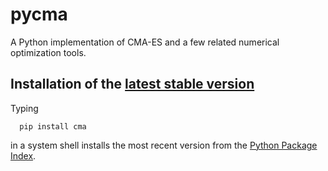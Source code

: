 # pycma
A Python implementation of CMA-ES and a few related numerical optimization tools. 

## Installation of the [latest stable version](https://pypi.python.org/pypi/cma)
Typing
```
  pip install cma
```
in a system shell installs the most recent version from the [Python Package Index](https://pypi.python.org/pypi).
